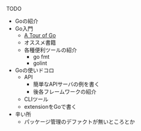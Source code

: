 TODO

* Goの紹介
* Go入門
  * [A Tour of Go](https://go-tour-jp.appspot.com/welcome/1)
  * オススメ書籍
  * 各種便利ツールの紹介
    * go fmt
    * golint
* Goの使いドコロ
  * API
    * 簡単なAPIサーバの例を書く
    * 後各フレームワークの紹介
  * CLIツール
  * extensionをGoで書く
* 辛い所
  * パッケージ管理のデファクトが無いところとか
